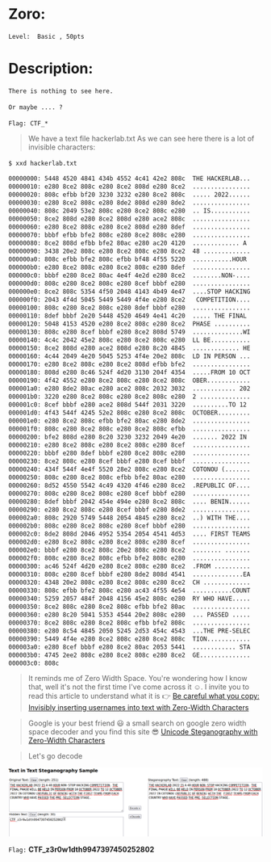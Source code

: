 #  Zoro:
```
Level:  Basic , 50pts
```

# Description:

```
There is nothing to see here.

Or maybe .... ?

Flag: CTF_*
```

>We have a text file hackerlab.txt
As we can see here there is a lot of invisible characters:

`$ xxd hackerlab.txt `
```
00000000: 5448 4520 4841 434b 4552 4c41 42e2 808c  THE HACKERLAB...
00000010: e280 8ce2 808c e280 8ce2 808d e280 8ce2  ................
00000020: 808c efbb bf20 3230 3232 e280 8ce2 808c  ..... 2022......
00000030: e280 8ce2 808c e280 8de2 808d e280 8de2  ................
00000040: 808c 2049 53e2 808c e280 8ce2 808c e280  .. IS...........
00000050: 8ce2 808d e280 8ce2 808d e280 ace2 808c  ................
00000060: e280 8ce2 808c e280 8ce2 808d e280 8def  ................
00000070: bbbf efbb bfe2 808c e280 8ce2 808c e280  ................
00000080: 8ce2 808d efbb bfe2 80ac e280 ac20 4120  ............. A 
00000090: 3438 20e2 808c e280 8ce2 808c e280 8ce2  48 .............
000000a0: 808c efbb bfe2 808c efbb bf48 4f55 5220  ...........HOUR 
000000b0: e280 8ce2 808c e280 8ce2 808c e280 8def  ................
000000c0: bbbf e280 8ce2 80ac 4e4f 4e2d e280 8ce2  ........NON-....
000000d0: 808c e280 8ce2 808c e280 8cef bbbf e280  ................
000000e0: 8ce2 808c 5354 4f50 2048 4143 4b49 4e47  ....STOP HACKING
000000f0: 2043 4f4d 5045 5449 5449 4f4e e280 8ce2   COMPETITION....
00000100: 808c e280 8ce2 808c e280 8def bbbf e280  ................
00000110: 8def bbbf 2e20 5448 4520 4649 4e41 4c20  ..... THE FINAL 
00000120: 5048 4153 4520 e280 8ce2 808c e280 8ce2  PHASE ..........
00000130: 808c e280 8cef bbbf e280 8ce2 808d 5749  ..............WI
00000140: 4c4c 2042 45e2 808c e280 8ce2 808c e280  LL BE...........
00000150: 8ce2 808d e280 ace2 808d e280 8c20 4845  ............. HE
00000160: 4c44 2049 4e20 5045 5253 4f4e 20e2 808c  LD IN PERSON ...
00000170: e280 8ce2 808c e280 8ce2 808d efbb bfe2  ................
00000180: 808d e280 8c46 524f 4d20 3130 204f 4354  .....FROM 10 OCT
00000190: 4f42 4552 e280 8ce2 808c e280 8ce2 808c  OBER............
000001a0: e280 8de2 80ac e280 ace2 808c 2032 3032  ............ 202
000001b0: 3220 e280 8ce2 808c e280 8ce2 808c e280  2 ..............
000001c0: 8cef bbbf e280 ace2 808d 544f 2031 3220  ..........TO 12 
000001d0: 4f43 544f 4245 52e2 808c e280 8ce2 808c  OCTOBER.........
000001e0: e280 8ce2 808c efbb bfe2 80ac e280 8de2  ................
000001f0: 808c e280 8ce2 808c e280 8ce2 808c efbb  ................
00000200: bfe2 808d e280 8c20 3230 3232 2049 4e20  ....... 2022 IN 
00000210: e280 8ce2 808c e280 8ce2 808c e280 8cef  ................
00000220: bbbf e280 8def bbbf e280 8ce2 808c e280  ................
00000230: 8ce2 808c e280 8cef bbbf e280 8cef bbbf  ................
00000240: 434f 544f 4e4f 5520 28e2 808c e280 8ce2  COTONOU (.......
00000250: 808c e280 8ce2 808c efbb bfe2 80ac e280  ................
00000260: 8d52 4550 5542 4c49 4320 4f46 e280 8ce2  .REPUBLIC OF....
00000270: 808c e280 8ce2 808c e280 8cef bbbf e280  ................
00000280: 8def bbbf 2042 454e 494e e280 8ce2 808c  .... BENIN......
00000290: e280 8ce2 808c e280 8cef bbbf e280 8de2  ................
000002a0: 808c 2920 5749 5448 2054 4845 e280 8ce2  ..) WITH THE....
000002b0: 808c e280 8ce2 808c e280 8cef bbbf e280  ................
000002c0: 8de2 808d 2046 4952 5354 2054 4541 4d53  .... FIRST TEAMS
000002d0: e280 8ce2 808c e280 8ce2 808c e280 8cef  ................
000002e0: bbbf e280 8ce2 808c 20e2 808c e280 8ce2  ........ .......
000002f0: 808c e280 8ce2 808c efbb bfe2 808c e280  ................
00000300: ac46 524f 4d20 e280 8ce2 808c e280 8ce2  .FROM ..........
00000310: 808c e280 8cef bbbf e280 8de2 808d 4541  ..............EA
00000320: 4348 20e2 808c e280 8ce2 808c e280 8ce2  CH .............
00000330: 808c efbb bfe2 808c e280 ac43 4f55 4e54  ...........COUNT
00000340: 5259 2057 484f 2048 4156 45e2 808c e280  RY WHO HAVE.....
00000350: 8ce2 808c e280 8ce2 808c efbb bfe2 80ac  ................
00000360: e280 8c20 5041 5353 4544 20e2 808c e280  ... PASSED .....
00000370: 8ce2 808c e280 8ce2 808c efbb bfe2 808c  ................
00000380: e280 8c54 4845 2050 5245 2d53 454c 4543  ...THE PRE-SELEC
00000390: 5449 4f4e e280 8ce2 808c e280 8ce2 808c  TION............
000003a0: e280 8cef bbbf e280 8ce2 80ac 2053 5441  ............ STA
000003b0: 4745 2ee2 808c e280 8ce2 808c e280 8ce2  GE..............
000003c0: 808c  

```

>It reminds me of Zero Width Space.  You're wondering how I know that, well it's not the first time I've come across it ☺️. I invite you to read this article to understand what it is 👉 [Be careful what you copy: Invisibly inserting usernames into text with Zero-Width Characters](https://medium.com/@umpox/be-careful-what-you-copy-invisibly-inserting-usernames-into-text-with-zero-width-characters-18b4e6f17b66)

>Google is your best friend  😃
a small search on google zero width space decoder and you find this site 😎 [Unicode Steganography with Zero-Width Characters](https://www.google.com/url?sa=t&rct=j&q=&esrc=s&source=web&cd=&cad=rja&uact=8&ved=2ahUKEwjNpPCX7_P5AhWsS_EDHaHbDgQQFnoECAsQAQ&url=https%3A%2F%2F330k.github.io%2Fmisc_tools%2Funicode_steganography.html&usg=AOvVaw3ShU_Jb-nn0r6IBkk1TKer) 

>Let's go decode 

<img src="File/flag_zero.png">

```Flag:``` **CTF_z3r0w1dth9947397450252802** 
